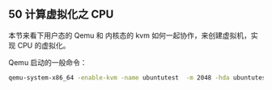 ## 50 计算虚拟化之 CPU

本节来看下用户态的 Qemu 和 内核态的 kvm 如何一起协作，来创建虚拟机，实现 CPU 的虚拟化。

Qemu 启动的一般命令：

```sh
qemu-system-x86_64 -enable-kvm -name ubuntutest  -m 2048 -hda ubuntutest.qcow2 -vnc :19 -net nic,model=virtio -nettap,ifname=tap0,script=no,downscript=no
```



